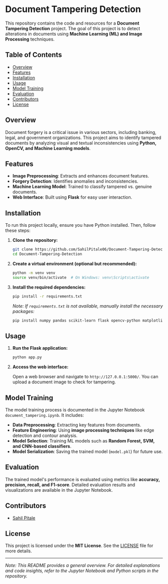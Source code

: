 # Document Tampering Detection

This repository contains the code and resources for a **Document Tampering Detection** project. The goal of this project is to detect alterations in documents using **Machine Learning (ML) and Image Processing** techniques.

## Table of Contents

- [Overview](#overview)
- [Features](#features)
- [Installation](#installation)
- [Usage](#usage)
- [Model Training](#model-training)
- [Evaluation](#evaluation)
- [Contributors](#contributors)
- [License](#license)

## Overview

Document forgery is a critical issue in various sectors, including banking, legal, and government organizations. This project aims to identify tampered documents by analyzing visual and textual inconsistencies using **Python, OpenCV, and Machine Learning models**.

## Features

- **Image Preprocessing**: Extracts and enhances document features.
- **Forgery Detection**: Identifies anomalies and inconsistencies.
- **Machine Learning Model**: Trained to classify tampered vs. genuine documents.
- **Web Interface**: Built using **Flask** for easy user interaction.

## Installation

To run this project locally, ensure you have Python installed. Then, follow these steps:

1. **Clone the repository:**

   ```bash
   git clone https://github.com/SahilPitale06/Document-Tampering-Detection.git
   cd Document-Tampering-Detection
   ```

2. **Create a virtual environment (optional but recommended):**

   ```bash
   python -m venv venv
   source venv/bin/activate  # On Windows: venv\Scripts\activate
   ```

3. **Install the required dependencies:**

   ```bash
   pip install -r requirements.txt
   ```

   *Note: If `requirements.txt` is not available, manually install the necessary packages:*

   ```bash
   pip install numpy pandas scikit-learn flask opencv-python matplotlib
   ```

## Usage

1. **Run the Flask application:**

   ```bash
   python app.py
   ```

2. **Access the web interface:**

   Open a web browser and navigate to `http://127.0.0.1:5000/`. You can upload a document image to check for tampering.

## Model Training

The model training process is documented in the Jupyter Notebook `document_tampering.ipynb`. It includes:

- **Data Preprocessing**: Extracting key features from documents.
- **Feature Engineering**: Using **image processing techniques** like edge detection and contour analysis.
- **Model Selection**: Training ML models such as **Random Forest, SVM, and CNN-based classifiers**.
- **Model Serialization**: Saving the trained model (`model.pkl`) for future use.

## Evaluation

The trained model's performance is evaluated using metrics like **accuracy, precision, recall, and F1-score**. Detailed evaluation results and visualizations are available in the Jupyter Notebook.

## Contributors

- [Sahil Pitale](https://github.com/SahilPitale06)

## License

This project is licensed under the **MIT License**. See the [LICENSE](LICENSE) file for more details.

---

*Note: This README provides a general overview. For detailed explanations and code insights, refer to the Jupyter Notebook and Python scripts in the repository.*
